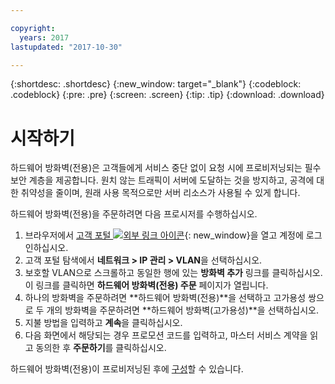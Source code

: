 ```yaml
---

copyright:
  years: 2017
lastupdated: "2017-10-30"

---
```


{:shortdesc: .shortdesc}
{:new_window: target="_blank"}
{:codeblock: .codeblock}
{:pre: .pre}
{:screen: .screen}
{:tip: .tip}
{:download: .download}

# 시작하기
하드웨어 방화벽(전용)은 고객들에게 서비스 중단 없이 요청 시에 프로비저닝되는 필수 보안 계층을 제공합니다. 원치 않는 트래픽이 서버에 도달하는 것을 방지하고, 공격에 대한 취약성을 줄이며, 원래 사용 목적으로만 서버 리소스가 사용될 수 있게 합니다.   

하드웨어 방화벽(전용)을 주문하려면 다음 프로시저를 수행하십시오.

1. 브라우저에서 [고객 포털 ![외부 링크 아이콘](../../icons/launch-glyph.svg "외부 링크 아이콘")](https://control.softlayer.com/){: new_window}을 열고 계정에 로그인하십시오.
2. 고객 포털 탐색에서 **네트워크 > IP 관리 > VLAN**을 선택하십시오.
3. 보호할 VLAN으로 스크롤하고 동일한 행에 있는 **방화벽 추가** 링크를 클릭하십시오. 이 링크를 클릭하면 **하드웨어 방화벽(전용) 주문** 페이지가 열립니다.
4. 하나의 방화벽을 주문하려면 **하드웨어 방화벽(전용)**을 선택하고 고가용성 쌍으로 두 개의 방화벽을 주문하려면 **하드웨어 방화벽(고가용성)**을 선택하십시오.
5. 지불 방법을 입력하고 **계속**을 클릭하십시오.
6. 다음 화면에서 해당되는 경우 프로모션 코드를 입력하고, 마스터 서비스 계약을 읽고 동의한 후 **주문하기**를 클릭하십시오. 

하드웨어 방화벽(전용)이 프로비저닝된 후에 [구성](editing-rules.html)할 수 있습니다.
